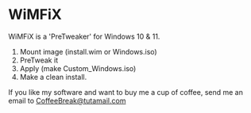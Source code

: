 # WiMFiX

WiMFiX is a 'PreTweaker' for Windows 10 & 11.

1. Mount image (install.wim or Windows.iso)
2. PreTweak it
3. Apply (make Custom_Windows.iso)
4. Make a clean install.

If you like my software and want to buy me a cup of coffee, send me an email to CoffeeBreak@tutamail.com
